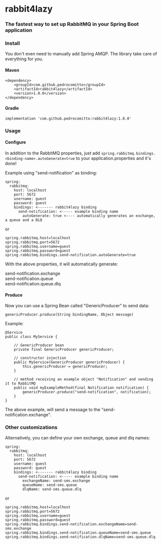 # rabbit4lazy

### The fastest way to set up RabbitMQ in your Spring Boot application

### Install

You don't even need to manually add Spring AMQP. The library take care of everything for you.

#### Maven
``` 
<dependency>
    <groupId>com.github.pedrocomitto</groupId>
    <artifactId>rabbit4lazy</artifactId>
    <version>1.0.0</version>
</dependency> 
```

#### Gradle
``` implementation 'com.github.pedrocomitto:rabbit4lazy:1.0.0' ```

### Usage

#### Configure

In addition to the RabbitMQ properties, just add ``` spring.rabbitmq.bindings.<binding-name>.autoGenerate=true ``` to your application.properties and it's done!

Example using "send-notification" as binding:

```
spring:
  rabbitmq:
    host: localhost
    port: 5672
    username: guest
    password: guest
    bindings: <------- rabbit4lazy binding
      send-notification: <----- example binding name
        autoGenerate: true <---- automatically generates an exchange, a queue and a DLQ
```

or

```
spring.rabbitmq.host=localhost
spring.rabbitmq.port=5672
spring.rabbitmq.username=guest
spring.rabbitmq.password=guest
spring.rabbitmq.bindings.send-notification.autoGenerate=true
```

With the above properties, it will automatically generate:

send-notification.exchange \
send-notification.queue \
send-notification.queue.dlq 

#### Produce

Now you can use a Spring Bean called "GenericProducer" to send data:

```genericProducer.produce(String bindingName, Object message)```

Example:

``` 
@Service
public class MyService {

    // GenericProducer bean
    private final GenericProducer genericProducer;
    
    // constructor injection
    public MyService(GenericProducer genericProducer) {
        this.genericProducer = genericProducer;
    }

    // method receiving an example object "Notification" and sending it to RabbitMQ
    public void myExampleMethod(final Notification notification) {
        genericProducer.produce("send-notification", notification);
    }
} 
```

The above example, will send a message to the "send-notification.exchange".

### Other customizations

Alternatively, you can define your own exchange, queue and dlq names:

```
spring:
  rabbitmq:
    host: localhost
    port: 5672
    username: guest
    password: guest
    bindings: <------- rabbit4lazy binding
      send-notification: <----- example binding name
        exchangeName: send-sms.exchange
        queueName: send-sms.queue
        dlqName: send-sms.queue.dlq
```

or

```
spring.rabbitmq.host=localhost
spring.rabbitmq.port=5672
spring.rabbitmq.username=guest
spring.rabbitmq.password=guest
spring.rabbitmq.bindings.send-notification.exchangeName=send-sms.exchange
spring.rabbitmq.bindings.send-notification.queueName=send-sms.queue
spring.rabbitmq.bindings.send-notification.dlqName=send-sms.queue.dlq
```
